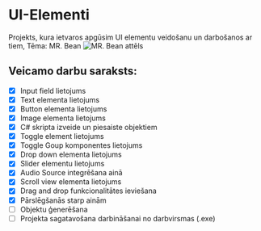 # UI-Elementi
Projekts, kura ietvaros apgūsim UI elementu veidošanu un darbošanos ar tiem, Tēma: MR. Bean
![MR. Bean attēls](https://www.pngall.com/wp-content/uploads/5/Cartoon-Mr.-Bean-PNG.png)

## Veicamo darbu saraksts:
- [x] Input field lietojums
- [x] Text elementa lietojums
- [x] Button elementa lietojums
- [x] Image elementa lietojums
- [x] C# skripta izveide un piesaiste objektiem
- [x] Toggle element lietojums
- [x] Toggle Goup komponentes lietojums
- [x] Drop down elementa lietojums
- [x] Slider elementu lietojums
- [x] Audio Source integrēšana ainā
- [x] Scroll view elementa lietojums
- [x] Drag and drop funkcionalitātes ieviešana
- [x] Pārslēgšanās starp ainām
- [ ] Objektu ģenerēšana
- [ ] Projekta sagatavošana darbināšanai no darbvirsmas (.exe)

